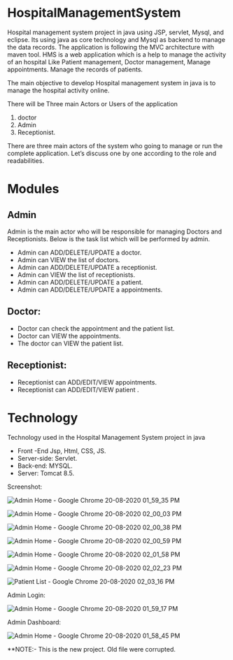 # HospitalManagementSystem
Hospital management system project in java using JSP, servlet, Mysql, and eclipse. Its using java as core technology and Mysql as backend to manage the data records. The application is following the MVC architecture with maven tool. HMS is a web application which is a help to manage the activity of an hospital Like Patient management, Doctor management, Manage appointments. Manage the records of patients.


The main objective to develop Hospital management system in java is to manage the hospital activity online.

There will be Three main Actors or Users of the application 
1. doctor 
2. Admin 
3. Receptionist.

There are three main actors of the system who going to manage or run the complete application. Let’s discuss one by one according to the role and readabilities.

# Modules

## Admin 
   Admin is the main actor who will be responsible for managing Doctors and Receptionists. Below is the task list which will be performed by admin.
 
  * Admin can ADD/DELETE/UPDATE a doctor.
  * Admin can VIEW the list of doctors.
  * Admin can ADD/DELETE/UPDATE a receptionist.
  * Admin can VIEW the list of receptionists.
  * Admin can ADD/DELETE/UPDATE a patient.
  * Admin can ADD/DELETE/UPDATE a appointments.
  
## Doctor:
  * Doctor can check the appointment and the patient list.
  * Doctor can VIEW the appointments. 
  * The doctor can VIEW the patient list.
   
   
## Receptionist:
  * Receptionist can ADD/EDIT/VIEW appointments.
  * Receptionist can ADD/EDIT/VIEW patient .
   
   
 # Technology
   
Technology used in the Hospital Management System project in java

* Front -End Jsp, Html, CSS, JS.
* Server-side: Servlet.
* Back-end: MYSQL.
* Server: Tomcat 8.5.


Screenshot:

![Admin Home - Google Chrome 20-08-2020 01_59_35 PM](https://user-images.githubusercontent.com/56467741/90974861-36794f00-e4fd-11ea-946a-c6c35f3de310.png)

![Admin Home - Google Chrome 20-08-2020 02_00_03 PM](https://user-images.githubusercontent.com/56467741/90974864-3a0cd600-e4fd-11ea-92a6-b42f7cd2b338.png)

![Admin Home - Google Chrome 20-08-2020 02_00_38 PM](https://user-images.githubusercontent.com/56467741/90974867-3d07c680-e4fd-11ea-858d-a859e9d55cc3.png)

![Admin Home - Google Chrome 20-08-2020 02_00_59 PM](https://user-images.githubusercontent.com/56467741/90974868-3da05d00-e4fd-11ea-9b33-a8c034763d1e.png)

![Admin Home - Google Chrome 20-08-2020 02_01_58 PM](https://user-images.githubusercontent.com/56467741/90974876-442ed480-e4fd-11ea-88ea-43b334aad466.png)

![Admin Home - Google Chrome 20-08-2020 02_02_23 PM](https://user-images.githubusercontent.com/56467741/90974884-527cf080-e4fd-11ea-8ea5-167850c384b5.png)

![Patient List - Google Chrome 20-08-2020 02_03_16 PM](https://user-images.githubusercontent.com/56467741/90974887-56107780-e4fd-11ea-92bf-e8277556152f.png)


Admin Login:

![Admin Home - Google Chrome 20-08-2020 01_59_17 PM](https://user-images.githubusercontent.com/56467741/90974898-63c5fd00-e4fd-11ea-897c-57c62515fc4c.png)


Admin Dashboard:

![Admin Home - Google Chrome 20-08-2020 01_58_45 PM](https://user-images.githubusercontent.com/56467741/90974889-5872d180-e4fd-11ea-84aa-e23402ecdea0.png)


**NOTE:- This is the new project. Old file were corrupted.














